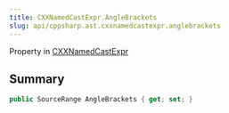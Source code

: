 ```yaml
---
title: CXXNamedCastExpr.AngleBrackets
slug: api/cppsharp.ast.cxxnamedcastexpr.anglebrackets
---
```

Property in [CXXNamedCastExpr](/api/cppsharp/ast/cxxnamedcastexpr)

## Summary



```csharp
public SourceRange AngleBrackets { get; set; }
```

